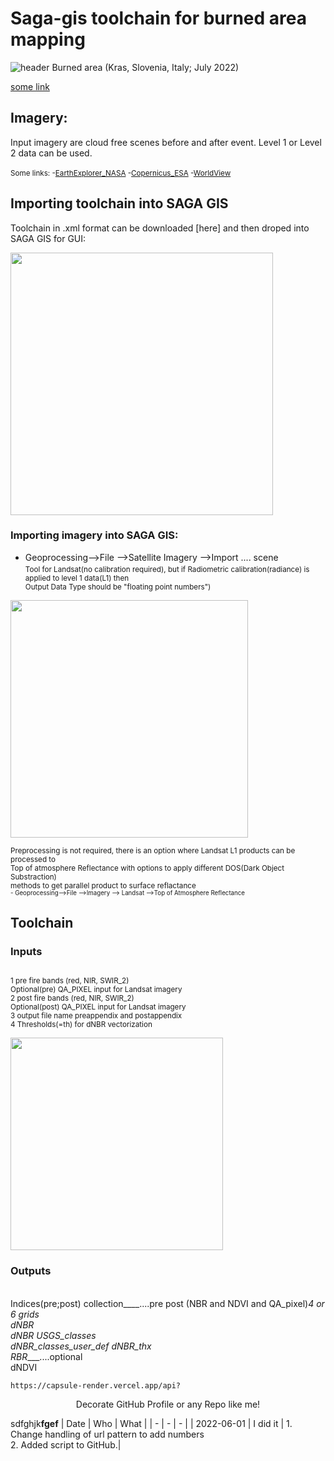 # Saga-gis toolchain for burned area mapping
![header](https://user-images.githubusercontent.com/111765142/191145104-af857c75-9913-4db8-84eb-9211f6371eb5.png)
Burned area (Kras, Slovenia, Italy; July 2022)

[some link](https://docs.google.com/document/d/1GPtPFcteq4Acpxi92wx8Xh0RLyAXM6RzKxIIifj8RAo/edit?usp=sharing)

## Imagery:

Input imagery are cloud free scenes before and after event. Level 1 or Level 2 data can be used.  
<br/><sub/>Some links:
-[EarthExplorer_NASA](https://earthexplorer.usgs.gov/)
-[Copernicus_ESA](https://scihub.copernicus.eu/dhus/#/home)
-[WorldView](https://worldview.earthdata.nasa.gov/?v=-41.77842088367239,17.969859441159233,26.980443247397467,53.613930015916836&l=Coastlines_15m,VIIRS_SNPP_CorrectedReflectance_BandsM11-I2-I1&lg=false&t=2019-02-12-T00%3A00%3A00Z)

## Importing toolchain into SAGA GIS
Toolchain in .xml format can be downloaded [here] and then droped into SAGA GIS for GUI:

<img src="https://user-images.githubusercontent.com/111765142/190589287-b2615f72-79f4-4a8e-9c53-48b5f5cac0b0.png" width="420">

### Importing imagery into SAGA GIS:

- Geoprocessing-->File -->Satellite Imagery -->Import .... scene
<sub/><br/>Tool for Landsat(no calibration required), but if Radiometric calibration(radiance) is applied to level 1 data(L1) then 
<br/>Output Data Type should be "floating point numbers")

<img src="https://user-images.githubusercontent.com/111765142/188313379-32e0162b-dac1-4631-84e4-92fabbbfe35b.png" width="380" >

<sub/>Preprocessing is not required, there is an option where Landsat L1 products can be processed to 
<br/>Top of atmosphere Reflectance with options to apply different DOS(Dark Object Substraction) 
<br>methods to get parallel product to surface reflactance    
<sub/>- Geoprocessing-->File -->Imagery --> Landsat -->Top of Atmosphere Reflectance

## Toolchain 
### Inputs
<sub/><br/>1 pre fire bands (red, NIR, SWIR_2)
<br/>Optional(pre)  QA_PIXEL input for Landsat imagery
<br/>2 post fire bands (red, NIR, SWIR_2)
<br/>Optional(post)  QA_PIXEL input for Landsat imagery
<br/>3 output file name preappendix and postappendix
<br/>4 Thresholds(=th) for dNBR vectorization

<img src="https://user-images.githubusercontent.com/111765142/191151606-de44389a-774b-4b41-af65-bd9ccea70ae8.png" height="340">

### Outputs

<br/>Indices(pre;post) collection____....pre post (NBR and NDVI and QA_pixel)_4 or 6 grids
<br/>dNBR
<br/>dNBR USGS_classes
<br/>dNBR_classes_user_def dNBR_thx
<br/>RBR____....optional
<br/>dNDVI

```
https://capsule-render.vercel.app/api?
```

<p align='center'> Decorate GitHub Profile or any Repo like me! </p>


sdfghjk**fgef**
| Date | Who | What |
| - | - | - |
| 2022-06-01 | I did it | 1. Change handling of url pattern to add numbers <br> 2. Added script to GitHub.|
